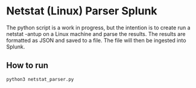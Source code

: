 # Netstat (Linux) Parser Splunk
The python script is a work in progress, but the intention is to create run a netstat -antup on a Linux machine and parse the results. The results are formatted as JSON and saved to a file. The file will then be ingested into Splunk.

## How to run
```
python3 netstat_parser.py
```
